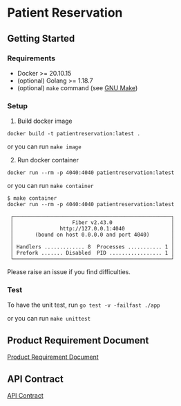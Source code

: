 # Patient Reservation

## Getting Started

### Requirements

- Docker >= 20.10.15
- (optional) Golang >= 1.18.7
- (optional) `make` command (see [GNU Make](https://www.gnu.org/software/make/))

### Setup

1. Build docker image

`docker build -t patientreservation:latest .`

or you can run `make image`

2. Run docker container

`docker run --rm -p 4040:4040 patientreservation:latest`

or you can run `make container`

```
$ make container
docker run --rm -p 4040:4040 patientreservation:latest

 ┌───────────────────────────────────────────────────┐
 │                   Fiber v2.43.0                   │
 │               http://127.0.0.1:4040               │
 │       (bound on host 0.0.0.0 and port 4040)       │
 │                                                   │
 │ Handlers ............. 8  Processes ........... 1 │
 │ Prefork ....... Disabled  PID ................. 1 │
 └───────────────────────────────────────────────────┘

```

Please raise an issue if you find difficulties.

### Test

To have the unit test, run `go test -v -failfast ./app`

or you can run `make unittest`

## Product Requirement Document

[Product Requirement Document](./docs/prd.md)

## API Contract

[API Contract](./docs/api_contract.md)
